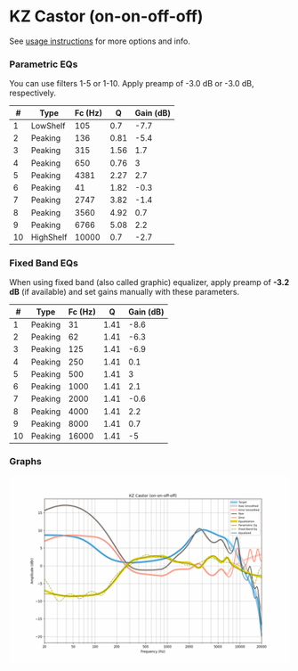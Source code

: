 # KZ Castor (on-on-off-off)
See [usage instructions](https://github.com/jaakkopasanen/AutoEq#usage) for more options and info.

### Parametric EQs
You can use filters 1-5 or 1-10. Apply preamp of -3.0 dB or -3.0 dB, respectively.

|   # | Type      |   Fc (Hz) |    Q |   Gain (dB) |
|-----|-----------|-----------|------|-------------|
|   1 | LowShelf  |       105 | 0.7  |        -7.7 |
|   2 | Peaking   |       136 | 0.81 |        -5.4 |
|   3 | Peaking   |       315 | 1.56 |         1.7 |
|   4 | Peaking   |       650 | 0.76 |         3   |
|   5 | Peaking   |      4381 | 2.27 |         2.7 |
|   6 | Peaking   |        41 | 1.82 |        -0.3 |
|   7 | Peaking   |      2747 | 3.82 |        -1.4 |
|   8 | Peaking   |      3560 | 4.92 |         0.7 |
|   9 | Peaking   |      6766 | 5.08 |         2.2 |
|  10 | HighShelf |     10000 | 0.7  |        -2.7 |

### Fixed Band EQs
When using fixed band (also called graphic) equalizer, apply preamp of **-3.2 dB** (if available) and set gains manually with these parameters.

|   # | Type    |   Fc (Hz) |    Q |   Gain (dB) |
|-----|---------|-----------|------|-------------|
|   1 | Peaking |        31 | 1.41 |        -8.6 |
|   2 | Peaking |        62 | 1.41 |        -6.3 |
|   3 | Peaking |       125 | 1.41 |        -6.9 |
|   4 | Peaking |       250 | 1.41 |         0.1 |
|   5 | Peaking |       500 | 1.41 |         3   |
|   6 | Peaking |      1000 | 1.41 |         2.1 |
|   7 | Peaking |      2000 | 1.41 |        -0.6 |
|   8 | Peaking |      4000 | 1.41 |         2.2 |
|   9 | Peaking |      8000 | 1.41 |         0.7 |
|  10 | Peaking |     16000 | 1.41 |        -5   |

### Graphs
![](./KZ%20Castor%20(on-on-off-off).png)
